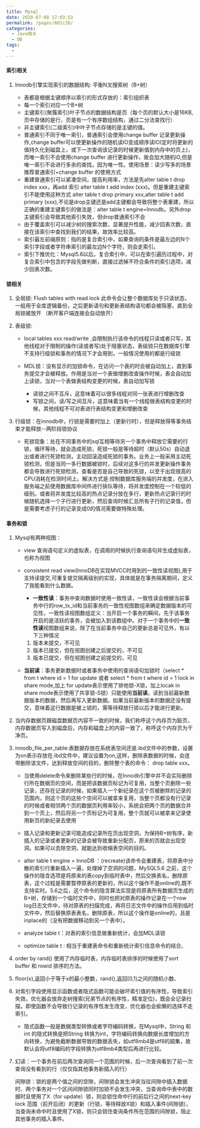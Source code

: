 ```yaml
---
title: Mysql
date: 2020-07-08 17:03:53
permalink: /pages/8d1c26/
categories: 
  - Java相关
  - DB
tags: 
  - 
---
```

#### 索引相关 ####

1. Innodb引擎实现索引的数据结构: 平衡N叉搜索树（B+树）

   * 表都是根据主键顺序以索引的形式存放的：索引组织表
   * 每一个索引对应一个B+树
   * 主键索引(聚簇索引)叶子节点的数据结构是页（每个页的默认大小是16KB,页中存储的是行，页是有一个有序数组结构，通过二分法查找行）
   * 非主键索引(二级索引)中叶子节点存储的是主键的值。
   
   <!-- more --> 

   * 普通索引不同于唯一索引，普通索引会使用change buffer 记录更新操作,change buffer可以使更新操作的随机读IO变成顺序读IO(定时将更新的值持久化到磁盘上，或下一次查询该记录的时候更新值到内存中的页上)，而唯一索引不会使用change buffer 进行更新操作，故会加大随机IO,但是唯一索引不会进行多余的查找，因为唯一性。使用场景：读少写多的场景推荐普通索引+change buffer 的使用方式
   * 重建普通索引可以紧凑空间，提高利用率，方法是先alter table  t drop index xxx，再add 索引 alter table t add index (xxx)。但是重建主键索引不能使用这种方式 alter table t drop primary xxx,alter table t add primary (xxx),不论是drop主键还是add主键都会导致将整个表重建，所以正确的重建主键索引的做法是：alter table t engine=Innodb。另外drop主键索引会导致其他索引失效，但drop普通索引不会
   * 由于覆盖索引可以减少树的搜索次数，显著提升性能，减少回表次数，直接在该索引中查找到我们的结果，故效率比较高。
   * 索引最左前缀原则：指的是复合索引中，如果查询的条件是最左边的N个索引字段或者字符串索引的最左边N个字符，则会走索引。
   * 索引下推优化：Mysql5.6以后，复合索引中，可以在索引遍历过程中，对复合索引中包含的字段先做判断，直接过滤掉不符合条件的索引选项，减少回表次数。

#### 锁相关 ####

1. 全局锁: Flush tables with read lock 此命令会让整个数据库处于只读状态，一般用于全库逻辑备份，之后更新语句和更新表结构语句都会被阻塞，直到全局锁被放开 （断开客户端连接会自动放开）

2. 表级锁:

   * local tables xxx read/write ,会限制执行该命令的线程只读或者只写，其他线程对于限制的操作(读或者写)处于阻塞状态，表级锁只在数据库引擎不支持行级锁和事务的情况下才会用到，一般情况使用的都是行级锁

   * MDL锁：没有显示的加锁命令，在访问一个表的时会被自动加上，直到事务提交才会被释放。作用是当对一个表做增删改查操作时候，表会自动加上读锁，当对一个表做表结构变更的时候，表自动加写锁
     * 读锁之间不互斥，这意味着可以很多线程对同一张表进行增删改查
     * 写锁之间，读/写之间互斥，这意味着当有一个线程做表结构变更的时候，其他线程不可对表进行表结构变更和增删改查

3. 行级锁：在innodb中，行锁是需要时加上（更新行时），但是释放得等事务结束才能释放--两阶段锁协议

   * 死锁现象：处在不同事务中的sql互相等待另一个事务中释放它需要的行锁，循环等待，就会造成死锁，死锁一般是等待超时（默认50s）自动退出或者进行死锁检测，主动回滚造成死锁的事务。业务上一般采用主动死锁检测，但是当同一多行数据被锁时，后续对这多行的并发更新操作事务都会导致进行死锁检测，查看是否是自己导致的死锁，以至于出现很高的CPU消耗在检测时间上。解决方式是:控制数据库服务端的并发度，在进入服务端之前使用数据库中间件进行排队等待，将并发度控制在一个较低的级别。或者将并发度比较高的热点记录分放在多行，更新热点记录行的时候随机选择一个子行进行更新，然后查询时候汇总所有子行的记录值，但是需要考虑子行的记录变成0的情况需要做特殊处理。

#### 事务和锁 ####

1. Mysql有两种视图：

   * view 查询语句定义的虚拟表，在调用的时候执行查询语句并生成虚拟表，也称为视图

   * consistent read view(InnoDB在实现MVCC时用到的一致性读视图),用于支持读提交,可重复提交隔离级别的实现，具体就是在事务隔离期间，定义了我能看到什么数据。

     * **一致性读**：事务中查询数据时使用一致性读，一致性读会根据当前事务中行的row_tx_id和当前事务的一致性视图数组来确定数据版本的可见性，一致性读视图数组定义：当开启一个事务的瞬间，先于该事务开启的是活跃的事务，会被加入到该数组中。对于一个事务中的**一致性读**视图数组来说，除了在当前事务中自己的更新总是可见外，有以下三种情况

     1. 版本未提交，不可见
     2. 版本已提交，但在视图创建之后提交的，不可见
     3. 版本已提交，但在视图创建之前提交的，可见

   * **当前读**：事务更新数据时或者事务中使用的查询语句加锁时（select * from t where id = 1 for update  或者 select * from t where id = 1 lock in share mode,加上 for update表示使用了排他锁-X锁，加上locak in share mode表示使用了共享锁-S锁）只能使用**当前读**，读到当前最新数据版本的数据，然后再写入更新数据。如果当前最新版本的数据还没有提交，意味着这行数据是被上锁的，需等待释放行锁以后才能进行更新。

2. 当内存数据页跟磁盘数据页内容不一致的时候，我们称呼这个内存页为脏页，内存数据页写入到磁盘后，内存和磁盘上的内容一致了，称呼这个内存页为干净页。

3. innodb_file_per_table:表数据存放在系统表空间还是.ibd文件中的参数，设置为on表示存放在.ibd文件中，建议设置为on,这样，删除表数据的时候，会连带删除该文件，达到释放空间的目的，删除整个表的命令： drop table xxx。

   * 当使用delete命令来删除某些行的时候，在Innodb引擎中并不会实际删除行所在数据页的空间，而是把该数据页标记为可复用，当整个页删除一些记录，还存在记录的时候，如果插入一个新纪录在这个页被删除的记录的范围内，则这个页的这些个空间可以被拿来复用，当整个页都没有行记录的时候或者相邻两个页的数据页利用率较小，系统会把两个页的数据合并到一个页上，然后将另一个页标记为可复用，整个页就可以被拿来记录使用新页的新纪录去使用

   * 插入记录和更新记录可能造成记录所在页出现空洞，为保持B+树有序，新插入的记录或者更新的记录会被导致重新分配页，原来的页就会出现空洞。如果可以去除空洞，就能达到收缩表空间的目的。
   * alter table t engine = InnoDB ：(recreate)该命令会重建表，将原表中分散的索引行重新插入一遍，处理掉了空洞的问题，MySQL5.6 之前，这个操作的隐含选项是将原来的表copy到临时表中，然后交换表名，删除原表，这个过程是需要暂停原表的更新的，所以这个操作不是online的,既不支持实时。5.6之后，这个命令的隐含算法实现是将原表所有数据页生成的B+树，存储到一个临时文件中，同时也把对原表的操作记录在一个row log日志文件中，待对原表的扫描完成，再将日志文件中的操作应用到临时文件中，然后替换原表表名，删除原表，所以这个操作是online的，且是inplace的（没有把数据移动到另一个表中）。
   * analyze table t：对表的索引信息做重新统计，会加MDL读锁
   * optimize table t : 相当于重建表命令和重新统计索引信息命令的结合、

   

4. order by rand() 使用了内存临时表，内存临时表排序的时候使用了sort buffer 和 rowid 排序的方法。

5. floor(x),返回小于等于x的最小整数，rand(),返回[0,1)之间的随机小数、

6. 对索引字段使用显示函数或者隐式函数可能会破坏索引值的有序性，导致索引失效，优化器会放弃走树搜索(兄弟节点的有序性，精准定位)，既会全记录扫描，即使函数不会导致行记录的有序性发生改变，优化器也会偷懒的选择不走索引。

   * 隐式函数一般是数据类型转换或者字符编码转换，在Mysql中，String 和 int 的隐式转换是把String 转换为int，字符编码转换向数据长度增加的方向转换，为避免截断数据导致的数据丢失，如utf8mb4是utf8的超集，故默认会将utf8编码的字段转换为utf8mb4类型后再进行比较。

7. 幻读：一个事务在前后两次查询同一个范围的时候，后一次查询看到了前一次查询没有看到的行（仅仅指其他事务新插入的行）

   间隙锁：锁的是两个值之间的空隙，间隙锁会发生冲突当往间隙中插入数据时、两个事务对一个区间间隙锁同时加锁不会发生冲突，当查询命中表中的数据时且使用了X（for update）锁，则会锁住命中行的前后行之间的next-key lock 范围（前开后闭）的更新（行锁，等待释放X锁）和插入事件(间隙锁)，当查询未命中时且使用了X锁，则只会锁住查询条件所在范围的间隙锁，阻止其他事务的插入事件。